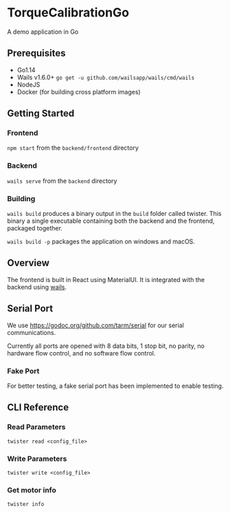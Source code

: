 # TorqueCalibrationGo

A demo application in Go

## Prerequisites

- Go1.14
- Wails v1.6.0+ `go get -u github.com/wailsapp/wails/cmd/wails`
- NodeJS
- Docker (for building cross platform images)

## Getting Started

### Frontend

`npm start` from the `backend/frontend` directory

### Backend

`wails serve` from the `backend` directory

### Building

`wails build` produces a binary output in the `build` folder called twister. This binary a single executable containing both the backend and the frontend, packaged together.

`wails build -p` packages the application on windows and macOS.

## Overview

The frontend is built in React using MaterialUI. It is integrated with the backend using [wails](https://wails.app/).

## Serial Port

We use https://godoc.org/github.com/tarm/serial for our serial communications.

Currently all ports are opened with 8 data bits, 1 stop bit, no parity, no hardware flow control, and no software flow control.

### Fake Port

For better testing, a fake serial port has been implemented to enable testing.

## CLI Reference

### Read Parameters
```
twister read <config_file>
```

### Write Parameters
```
twister write <config_file>
```

### Get motor info
```
twister info
```